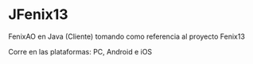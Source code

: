 # JFenix13
FenixAO en Java (Cliente) tomando como referencia al proyecto Fenix13

Corre en las plataformas: PC, Android e iOS